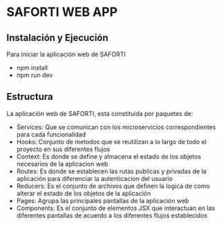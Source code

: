 # SAFORTI WEB APP

## Instalación y Ejecución
Para iniciar la aplicación web de SAFORTI

- npm install
- npm run dev

## Estructura
La aplicación web de SAFORTI, esta constituida por paquetes de:

- Services: Que se comunican con los microservicios correspondientes para cada funcionalidad
- Hooks: Conjunto de metodos que se reutilizan a lo largo de todo el proyecto en sus diferentes flujos
- Context: Es donde se define y almacena el estado de los objetos necesarios de la aplicacion web
- Routes: Es donde se establecen las rutas publicas y privadas de la aplicación para diferenciar la autenticacion del usuario
- Reducers: Es el conjunto de archivos que definen la logica de como alterar el estado de los objetos de la aplicación
- Pages: Agrupa las principales pantallas de la aplicación web
- Components: Es el conjunto de elementos JSX que interactuan en las diferentes pantallas de acuerdo a los diferentes flujos establecidos